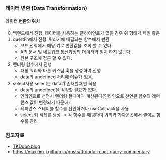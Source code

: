 ### 데이터 변환 (Data Transformation)

#### 데이터 변환의 위치

0. 백엔드에서 진행: 데이터를 사용하는 클라이언트가 많을 경우 위 형태가 제일 좋음
1. quertFn에서 진행: 쿼리키에 매핍되는 함수에서 변환
   - 코드 전역에서 해당 키로 변환값을 조회 할 수 있다.
   - API 문서 및 네트워크 통신과정의 데이터와 일치 하지 않는다.
   - 원본 구조에 접근 할 수 없다.
2. 렌더링 함수에서 진행
   - 패칭 쿼리와 다른 커스텀 훅을 생성하여 진행
   - data의 undefined 처리에 이슈가 있음.
3. select사용 select는 data가 존재할때만 적용
   - data의 undefined을 걱정할 필요가 없다.
   - 인라인으로 선언시 렌더링 될때마다 계산된다(인라인으로 선언된 함수의 레퍼런스 값이 변경되기 때문에)
   - 레퍼런스 스테이블 함수를 선언하거나 useCallback을 사용
   - select 키 객체를 생성 -> 각 함수를 매핑하여 쿼리와 가까운곳에서 셀렉트 함수를 관리

### 참고자료

- [TKDobo blog](https://tkdodo.eu/blog/practical-react-query)
- https://maxkim-j.github.io/posts/tkdodo-react-query-commentary
